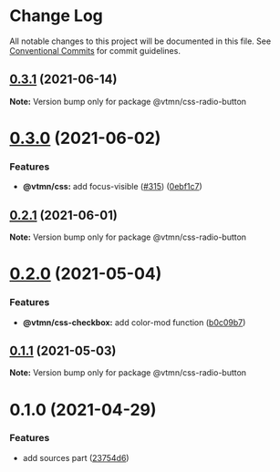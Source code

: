 # Change Log

All notable changes to this project will be documented in this file.
See [Conventional Commits](https://conventionalcommits.org) for commit guidelines.

## [0.3.1](https://github.com/Decathlon/vitamin-web/compare/@vtmn/css-radio-button@0.3.0...@vtmn/css-radio-button@0.3.1) (2021-06-14)

**Note:** Version bump only for package @vtmn/css-radio-button





# [0.3.0](https://github.com/Decathlon/vitamin-web/compare/@vtmn/css-radio-button@0.2.1...@vtmn/css-radio-button@0.3.0) (2021-06-02)


### Features

* **@vtmn/css:** add focus-visible  ([#315](https://github.com/Decathlon/vitamin-web/issues/315)) ([0ebf1c7](https://github.com/Decathlon/vitamin-web/commit/0ebf1c7505d2506d964f4dbd878489ce93be421b))





## [0.2.1](https://github.com/Decathlon/vitamin-web/compare/@vtmn/css-radio-button@0.2.0...@vtmn/css-radio-button@0.2.1) (2021-06-01)

**Note:** Version bump only for package @vtmn/css-radio-button





# [0.2.0](https://github.com/Decathlon/vitamin-web/compare/@vtmn/css-radio-button@0.1.1...@vtmn/css-radio-button@0.2.0) (2021-05-04)


### Features

* **@vtmn/css-checkbox:** add color-mod function ([b0c09b7](https://github.com/Decathlon/vitamin-web/commit/b0c09b7a057b004b9aef871ad90632be99a8b5aa))





## [0.1.1](https://github.com/Decathlon/vitamin-web/compare/@vtmn/css-radio-button@0.1.0...@vtmn/css-radio-button@0.1.1) (2021-05-03)

**Note:** Version bump only for package @vtmn/css-radio-button





# 0.1.0 (2021-04-29)


### Features

* add sources part ([23754d6](https://github.com/Decathlon/vitamin-web/commit/23754d6c3bc0e4b56eaffb40cdbefae77d4d6179))
